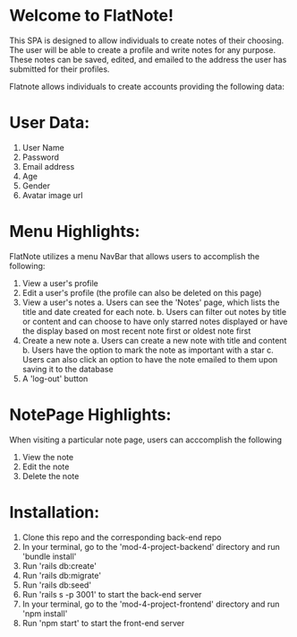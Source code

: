 # Welcome to FlatNote!

This SPA is designed to allow individuals to create notes of their choosing. The user will
be able to create a profile and write notes for any purpose. These notes can be saved, edited,
and emailed to the address the user has submitted for their profiles. 

Flatnote allows individuals to create accounts providing the following data:

# User Data: 
  1.  User Name
  2.  Password
  3.  Email address
  4.  Age
  5.  Gender
  6.  Avatar image url  

# Menu Highlights:

FlatNote utilizes a menu NavBar that allows users to accomplish the following:

  1.  View a user's profile
  2.  Edit a user's profile (the profile can also be deleted on this page)
  3.  View a user's notes
        a. Users can see the 'Notes' page, which lists the title and date created for each note.
        b. Users can filter out notes by title or content and can choose to have only starred 
           notes displayed or have the display based on most recent note first or oldest note first
  4.  Create a new note
        a. Users can create a new note with title and content
        b. Users have the option to mark the note as important with a star
        c. Users can also click an option to have the note emailed to them upon saving it to the
           database
  5.  A 'log-out' button

# NotePage Highlights:

When visiting a particular note page, users can acccomplish the following

  1.  View the note
  2.  Edit the note
  3.  Delete the note

# Installation:
  1.  Clone this repo and the corresponding back-end repo
  2.  In your terminal, go to the 'mod-4-project-backend' directory and run 'bundle install'
  3.  Run 'rails db:create'
  4.  Run 'rails db:migrate'
  5.  Run 'rails db:seed'
  6.  Run 'rails s -p 3001' to start the back-end server
  7.  In your terminal, go to the 'mod-4-project-frontend' directory and run 'npm install'
  8.  Run 'npm start' to start the front-end server